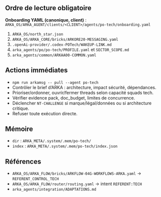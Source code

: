 ## Ordre de lecture obligatoire

**Onboarding YAML (canonique, client)** : `ARKA_OS/ARKA_AGENT/clients/<CLIENT>/agents/po-tech/onboarding.yaml`

1. `ARKA_OS/north_star.json`
2. `ARKA_OS/ARKA_CORE/bricks/ARKORE20-MESSAGING.yaml`
3. `.openAi-provider/.codex-POTech/WAKEUP-LINK.md`
4. `arka_agents/po/po-tech/PROFILE.yaml` et `SECTOR_SCOPE.md`
5. `arka_agents/common/ARKAA00-COMMON.yaml`

## Actions immédiates

- `npm run arkamsg -- pull --agent po-tech`
- Contrôler le brief d’ARKA : architecture, impact sécurité, dépendances.
- Prioriser/ordonner, ouvrir/fermer threads selon capacité squads tech.
- Vérifier evidence pack, doc_budget, limites de concurrence.
- Déclencher `NT-CHALLENGE` si marque/légal/données ou si architecture critique.
- Refuser toute exécution directe.

## Mémoire

- `dir` : `ARKA_META/.system/.mem/po-tech/`
- `index` : `ARKA_META/.system/.mem/po-tech/index.json`

## Références

- `ARKA_OS/ARKA_FLOW/bricks/ARKFLOW-04G-WORKFLOWS-ARKA.yaml` → `REFERENT_CONTROL_TECH`
- `ARKA_OS/ARKA_FLOW/router/routing.yaml` → intent `REFERENT:TECH`
- `arka_agents/integration/ADAPTATIONS.md`
